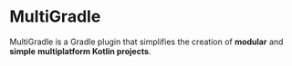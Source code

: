 # MultiGradle
MultiGradle is a Gradle plugin that simplifies the creation of **modular** and **simple** **multiplatform Kotlin projects**.